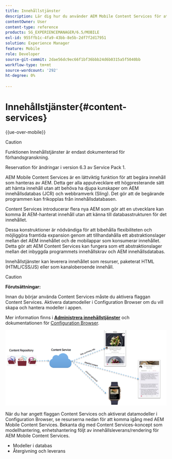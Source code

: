 ```yaml
---
title: Innehållstjänster
description: Lär dig hur du använder AEM Mobile Content Services för att begära innehåll som hanteras av AEM.
contentOwner: User
content-type: reference
products: SG_EXPERIENCEMANAGER/6.5/MOBILE
exl-id: 955ffb1c-4fa9-43bb-8e5b-2df7f2d17951
solution: Experience Manager
feature: Mobile
role: Developer
source-git-commit: 2dae56dc9ec66f1bf36bbb24d6b0315a5f5040bb
workflow-type: tm+mt
source-wordcount: '292'
ht-degree: 0%

---
```


# Innehållstjänster{#content-services}

{{ue-over-mobile}}

>[!CAUTION]
>
>Funktionen Innehållstjänster är endast dokumenterad för förhandsgranskning.
>
>Reservation för ändringar i version 6.3 av Service Pack 1.

AEM Mobile Content Services är en lättviktig funktion för att begära innehåll som hanteras av AEM. Detta ger alla apputvecklare ett högpresterande sätt att hämta innehåll utan att behöva ha djupa kunskaper om AEM innehållsdatabas (JCR) och webbramverk (Sling). Det gör att de begärande programmen kan frikopplas från innehållsdatabasen.

Content Services introducerar flera nya AEM som gör att en utvecklare kan komma åt AEM-hanterat innehåll utan att känna till databasstrukturen för det innehållet.

Dessa konstruktioner är nödvändiga för att bibehålla flexibiliteten och möjliggöra framtida expansion genom att tillhandahålla ett abstraktionslager mellan det AEM innehållet och de mobilappar som konsumerar innehållet. Detta gör att AEM Content Services kan fungera som ett abstraktionslager mellan det inbyggda programmets innehållskrav och AEM innehållsdatabas.

Innehållstjänster kan leverera innehållet som resurser, paketerat HTML (HTML/CSS/JS) eller som kanaloberoende innehåll.

>[!CAUTION]
>
>**Förutsättningar:**
>
>Innan du börjar använda Content Services måste du aktivera flaggan Content Services. Aktivera datamodeller i Configuration Browser om du vill skapa och hantera modeller i appen.
>
>Mer information finns i **[Administrera innehållstjänster](/help/mobile/developing-content-services.md)** och dokumentationen för [Configuration Browser](/help/sites-administering/configurations.md).

![chlimage_1-143](assets/chlimage_1-143.png)

När du har angett flaggan Content Services och aktiverat datamodeller i Configuration Browser, se resurserna nedan för att komma igång med AEM Mobile Content Services. Bekanta dig med Content Services-koncept som modellhantering, enhetshantering följt av innehållsleverans/rendering för AEM Mobile Content Services.

* Modeller i databas
* Återgivning och leverans
